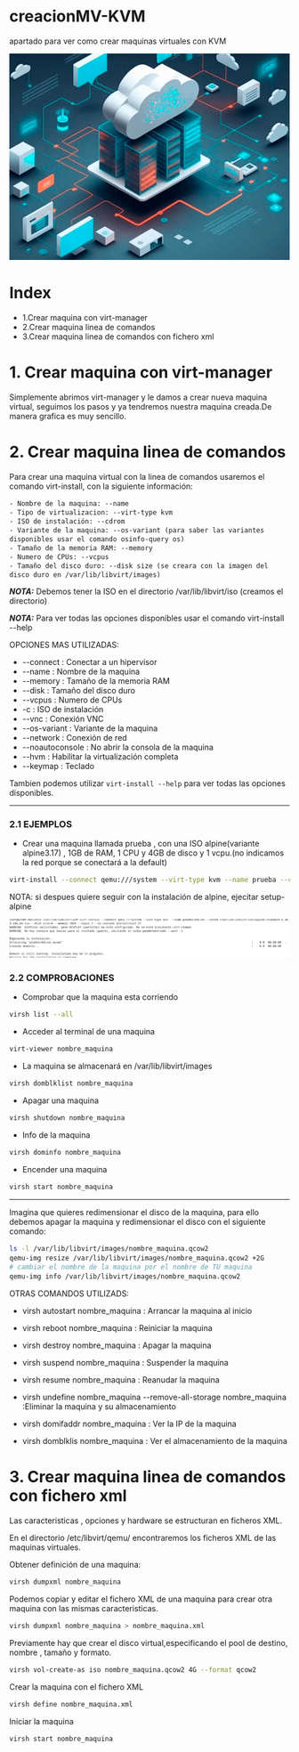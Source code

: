 # creacionMV-KVM
apartado para ver como crear maquinas virtuales con KVM

![alt text](image.png)


# Index

- 1.Crear maquina con virt-manager
- 2.Crear maquina linea de comandos
- 3.Crear maquina linea de comandos con fichero xml


# 1. Crear maquina con virt-manager

Simplemente abrimos virt-manager y le damos a crear nueva maquina virtual, seguimos los pasos y ya tendremos nuestra maquina creada.De manera grafica es muy sencillo.

# 2. Crear maquina linea de comandos

Para crear una maquina virtual con la linea de comandos usaremos el comando virt-install, con la siguiente información:
    
    - Nombre de la maquina: --name
    - Tipo de virtualizacion: --virt-type kvm
    - ISO de instalación: --cdrom
    - Variante de la maquina: --os-variant (para saber las variantes disponibles usar el comando osinfo-query os)
    - Tamaño de la memoria RAM: --memory
    - Numero de CPUs: --vcpus
    - Tamaño del disco duro: --disk size (se creara con la imagen del disco duro en /var/lib/libvirt/images)
**_NOTA:_** Debemos tener la ISO en el directorio /var/lib/libvirt/iso (creamos el directorio)

**_NOTA:_** Para ver todas las opciones disponibles usar el comando virt-install --help


OPCIONES MAS UTILIZADAS:

- --connect : Conectar a un hipervisor
- --name : Nombre de la maquina
- --memory : Tamaño de la memoria RAM
- --disk : Tamaño del disco duro
- --vcpus : Numero de CPUs
- -c : ISO de instalación
- --vnc : Conexión VNC
- --os-variant : Variante de la maquina
- --network : Conexión de red
- --noautoconsole : No abrir la consola de la maquina
- --hvm : Habilitar la virtualización completa
- --keymap : Teclado

Tambien podemos utilizar `virt-install --help` para ver todas las opciones disponibles.

---

### 2.1  EJEMPLOS

- Crear una maquina llamada prueba , con una ISO alpine(variante alpine3.17) , 1GB de RAM, 1 CPU y 4GB de disco y 1 vcpu.(no indicamos la red porque se conectará a la default)

```bash	
virt-install --connect qemu:///system --virt-type kvm --name prueba --cdrom /var/lib/libvirt/iso/alpine-virt-3.17.0-x86_64.iso --os-variant alpine3.17 --memory 1024 --vcpus 1 --disk size=4
``` 
NOTA: si despues quiere seguir con la instalación de alpine, ejecitar setup-alpine

![virt](image-1.png)


### 2.2 COMPROBACIONES

- Comprobar que la maquina esta corriendo

```bash
virsh list --all
```
- Acceder al terminal de una maquina

```bash
virt-viewer nombre_maquina
```

- La maquina se almacenará en /var/lib/libvirt/images
```bash
virsh domblklist nombre_maquina
```
- Apagar una maquina

```bash
virsh shutdown nombre_maquina
```

- Info de la maquina

```bash
virsh dominfo nombre_maquina
```
- Encender una maquina
```bash
virsh start nombre_maquina
```
---

Imagina que quieres redimensionar el disco de la maquina, para ello debemos apagar la maquina y redimensionar el disco con el siguiente comando:

```bash
ls -l /var/lib/libvirt/images/nombre_maquina.qcow2
qemu-img resize /var/lib/libvirt/images/nombre_maquina.qcow2 +2G
# cambiar el nombre de la maquina por el nombre de TU maquina
qemu-img info /var/lib/libvirt/images/nombre_maquina.qcow2
```

OTRAS COMANDOS UTILIZADS:

- virsh autostart nombre_maquina : Arrancar la maquina al inicio

- virsh reboot nombre_maquina : Reiniciar la maquina
- virsh destroy nombre_maquina : Apagar la maquina
- virsh suspend nombre_maquina : Suspender la maquina
- virsh resume nombre_maquina : Reanudar la maquina
- virsh undefine nombre_maquina --remove-all-storage nombre_maquina :Eliminar la maquina y su almacenamiento
- virsh domifaddr nombre_maquina : Ver la IP de la maquina
- virsh domblklis nombre_maquina : Ver el almacenamiento de la maquina

# 3. Crear maquina linea de comandos con fichero xml

Las caracteristicas , opciones y hardware se estructuran en ficheros XML.

En el directorio /etc/libvirt/qemu/ encontraremos los ficheros XML de las maquinas virtuales.

Obtener definición de una maquina:

```bash
virsh dumpxml nombre_maquina
```

Podemos copiar y editar el fichero XML de una maquina para crear otra maquina con las mismas caracteristicas.

```bash
virsh dumpxml nombre_maquina > nombre_maquina.xml
```

Previamente hay que crear el disco virtual,especificando el pool de destino, nombre , tamaño y formato.

```bash
virsh vol-create-as iso nombre_maquina.qcow2 4G --format qcow2
```

Crear la maquina con el fichero XML

```bash
virsh define nombre_maquina.xml
```
Iniciar la maquina

```bash
virsh start nombre_maquina
```